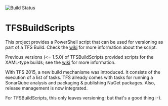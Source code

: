 ![Build Status](https://codeblack.visualstudio.com/_apis/public/build/definitions/7b7058fd-5285-41e5-bc46-1a8502ec5e92/8/badge)

# TFSBuildScripts

This project provides a PowerShell script that can be used for versioning as part of a TFS Build.
Check the [wiki](https://github.com/CodeblackNL/TFSBuildScripts/wiki) for more information about the script. 

Previous versions (<= 1.5.0) of TFSBuildScripts provided scripts for the XAML-type builds;
see the [wiki](https://github.com/CodeblackNL/TFSBuildScripts/wiki/XAML-Home) for more information.

With TFS 2015, a new build mechanisme was introduced. It consists of the execution of a list of tasks.
TFS already comes with tasks for running a SonarQube analysis and packaging & publishing NuGet packages.
Also, release management is now integrated.

For TFSBuildScripts, this only leaves versioning; but that's a good thing :-).
